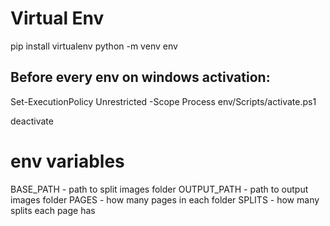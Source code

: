 # Virtual Env
pip install virtualenv
python -m venv env

## Before every env on windows activation: 
Set-ExecutionPolicy Unrestricted -Scope Process
env/Scripts/activate.ps1

deactivate


# env variables
BASE_PATH - path to split images folder
OUTPUT_PATH - path to output images folder
PAGES - how many pages in each folder
SPLITS - how many splits each page has